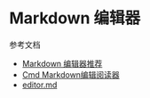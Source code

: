 # Markdown 编辑器

 参考文档
* [Markdown 编辑器推荐](https://github.com/wizardforcel/markdown-simple-world/blob/master/1.md)
* [Cmd Markdown编辑阅读器](https://www.zybuluo.com/mdeditor)
* [editor.md](https://pandao.github.io/editor.md/)